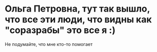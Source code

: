 # Ольга Петровна, тут так вышло, что всe эти люди, что видны как "соразрабы" это все я :)
Не подумайте, что мне кто-то помогает
